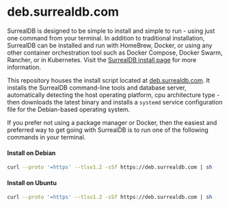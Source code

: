 # deb.surrealdb.com

SurrealDB is designed to be simple to install and simple to run - using just one command from your terminal. In addition to traditional installation, SurrealDB can be installed and run with HomeBrew, Docker, or using any other container orchestration tool such as Docker Compose, Docker Swarm, Rancher, or in Kubernetes. Visit the [SurrealDB install page](https://surrealdb.com/install) for more information.

This repository houses the install script located at [deb.surrealdb.com](https://deb.surrealdb.com). It installs the SurrealDB command-line tools and database server, automatically detecting the host operating platform, cpu architecture type - then downloads the latest binary and installs a `systemd` service configuration file for the Debian-based operating system.

If you prefer not using a package manager or Docker, then the easiest and preferred way to get going with SurrealDB is to run one of the following commands in your terminal.

#### Install on Debian

```bash
curl --proto '=https' --tlsv1.2 -sSf https://deb.surrealdb.com | sh
```

#### Install on Ubuntu

```bash
curl --proto '=https' --tlsv1.2 -sSf https://deb.surrealdb.com | sh
```